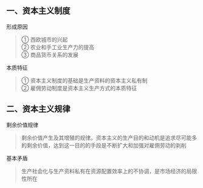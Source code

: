 







## 一、资本主义制度

形成原因
> ① 西欧城市的兴起  
> ② 农业和手工业生产力的提高  
> ③ 商品货币关系的发展

本质特征
> ① 资本主义制度的基础是生产资料的资本主义私有制  
> ② 雇佣劳动制度是资本主义生产方式的本质特征

## 二、资本主义规律

剩余价值规律
> 剩余价值产生及其增殖的规律。资本主义的生产目的和动机是追求尽可能多的剩余价值，达到这一目的的手段是不断扩大和加强对雇佣劳动的剥削

基本矛盾
> 生产社会化与生产资料私有在资源配置效率上的不协调，是市场经济的局限性所在




